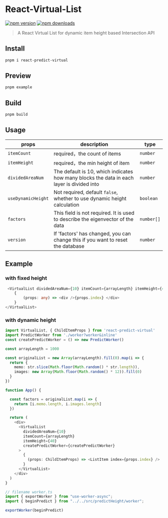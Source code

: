 # React-Virtual-List

[![npm version](https://badgen.net/npm/v/react-predict-virtual)](https://npm.im/react-predict-virtual) 
[![npm downloads](https://badgen.net/npm/dm/react-predict-virtual)](https://npm.im/react-predict-virtual)

> A React Virtual List for dynamic item height based Intersection API

## Install

```bash
pnpm i react-predict-virtual
```

## Preview

```bash
pnpm example
```

## Build

```bash
pnpm build
```

## Usage

| props | description | type |
|----|----| --- |
| `itemCount` | required，the count of items| `number`|
| `itemHeight` | required，the min height of item| `number`|
| `dividedAreaNum` | The default is 10, which indicates how many blocks the data in each layer is divided into | `number` |
| `useDynamicHeight` | Not required, default `false`, whether to use dynamic height calculation | `boolean` |
| `factors` | This field is not required. It is used to describe the eigenvector of the data | `number[]` |
| `version` | If 'factors' has changed, you can change this if you want to reset the database | `number` |

## Example

### with fixed height

```ts
 <VirtualList dividedAreaNum={10} itemCount={arrayLength} itemHeight={40}>
    {
        (props: any) => <div />{props.index} </div>
    }
</VirtualList>
```

### with dynamic height

```ts
import VirtualList, { ChildItemProps } from 'react-predict-virtual'
import PredictWorker from './worker?worker&inline'
const createPredictWorker = () => new PredictWorker()

const arrayLength = 1000

const originalList = new Array(arrayLength).fill(0).map(i => {
  return {
    memo: str.slice(Math.floor(Math.random() * str.length)),
    images: new Array(Math.floor(Math.random() * 12)).fill(0)
  }
})

function App() {

  const factors = originalList.map(i => {
    return [i.memo.length, i.images.length]
  })

  return (
    <div>
      <VirtualList 
        dividedAreaNum={10}
        itemCount={arrayLength}
        itemHeight={40}
        createPredictWorker={createPredictWorker}
      >
        {
          (props: ChildItemProps) => <ListItem index={props.index} />
        }
      </VirtualList>
    </div>
  )
}
```


```ts
// filename worker.ts
import { exportWorker } from "use-worker-async";
import { beginPredict } from "../../src/predictHeight/worker";

exportWorker(beginPredict)
```
